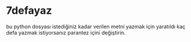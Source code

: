 # 7defayaz

bu python dosyası istediğiniz kadar verilen metni yazmak için yaratıldı kaç defa yazmak istiyorsanız parantez içini değiştirin. 

